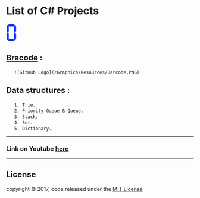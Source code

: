 # List of C# Projects

![GitHub Logo](/Graphics/Digits/0.png)

## [Bracode](/Projects/Barcode%20Project) :
       ![GitHub Logo](/Graphics/Resources/Barcode.PNG)
## Data structures :
       1. Trie.
       2. Priority Queue & Queue.
       3. Stack.
       4. Set.
       5. Dictionary.
---
### Link on Youtube [here](https://www.youtube.com/watch?v=1DyJ6NtVp3k&t=1s)
---
## License
copyright © 2017, code released under the [MIT License](LICENSE)

